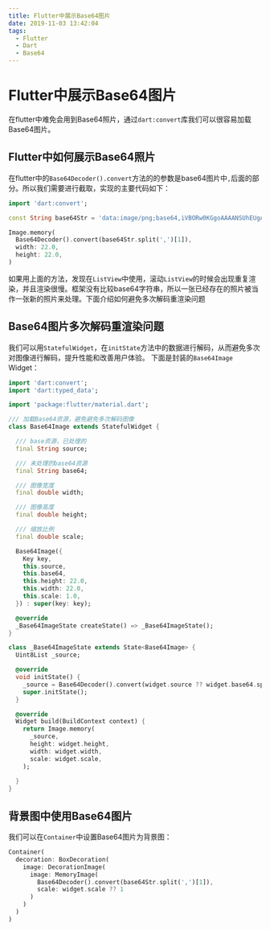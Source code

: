 ```yaml
---
title: Flutter中展示Base64图片
date: 2019-11-03 13:42:04
tags:
  - Flutter
  - Dart
  - Base64
---
```


# Flutter中展示Base64图片
在flutter中难免会用到Base64照片，通过`dart:convert`库我们可以很容易加载Base64图片。

## Flutter中如何展示Base64照片
在flutter中的`Base64Decoder().convert`方法的的参数是base64图片中`,`后面的部分。所以我们需要进行截取，实现的主要代码如下：

```dart
import 'dart:convert';

const String base64Str = 'data:image/png;base64,iVBORw0KGgoAAAANSUhEUgAAACAAAAAgAgMAAAAOFJJnAAAADFBMVEUAAAAWFyMYGCMXHCilIQtpAAAABHRSTlMAmV8tOa34CwAAAEdJREFUGNNjoAdgPgDBDLwJDAycBSBGBAODKojBFMbAMLUByACSQDYIqCZwRoAZnBGqQPVgRSAlYEVAJRBFEVAGZwLCEhoAAKvbDA7roJ+AAAAAAElFTkSuQmCC';

Image.memory(
  Base64Decoder().convert(base64Str.split(',')[1]),
  width: 22.0,
  height: 22.0,
)
```

如果用上面的方法，发现在`ListView`中使用，滚动`ListView`的时候会出现重复渲染，并且渲染很慢。框架没有比较base64字符串，所以一张已经存在的照片被当作一张新的照片来处理。下面介绍如何避免多次解码重渲染问题

## Base64图片多次解码重渲染问题
我们可以用`StatefulWidget`，在`initState`方法中的数据进行解码，从而避免多次对图像进行解码，提升性能和改善用户体验。
下面是封装的`Base64Image` Widget：

```dart
import 'dart:convert';
import 'dart:typed_data';

import 'package:flutter/material.dart';

/// 加载Base64资源，避免避免多次解码图像
class Base64Image extends StatefulWidget {

  /// base资源，已处理的
  final String source;

  /// 未处理的base64资源
  final String base64;

  /// 图像宽度
  final double width;

  /// 图像高度
  final double height;

  /// 缩放比例
  final double scale;

  Base64Image({
    Key key,
    this.source,
    this.base64,
    this.height: 22.0,
    this.width: 22.0,
    this.scale: 1.0,
  }) : super(key: key);

  @override
  _Base64ImageState createState() => _Base64ImageState();
}

class _Base64ImageState extends State<Base64Image> {
  Uint8List _source;

  @override
  void initState() {
    _source = Base64Decoder().convert(widget.source ?? widget.base64.split(',')[1]);
    super.initState();
  }

  @override
  Widget build(BuildContext context) {
    return Image.memory(
      _source,
      height: widget.height,
      width: widget.width,
      scale: widget.scale,
    );
    
  }
}
```

## 背景图中使用Base64图片
我们可以在`Container`中设置Base64图片为背景图：

```dart
Container(
  decoration: BoxDecoration(
    image: DecorationImage(
      image: MemoryImage(
        Base64Decoder().convert(base64Str.split(',')[1]),
        scale: widget.scale ?? 1
      )
    )
  )
)
```